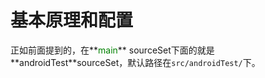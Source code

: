 # 基本原理和配置
正如前面提到的，在**<font color='green'>main</font>** sourceSet下面的就是**<fon
color='green'>androidTest</font>**sourceSet，默认路径在`src/androidTest/`下。
